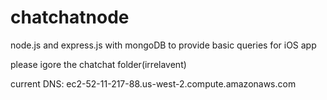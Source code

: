 # chatchatnode
node.js and express.js with mongoDB to provide basic queries for iOS app

please igore the chatchat folder(irrelavent)


current DNS: ec2-52-11-217-88.us-west-2.compute.amazonaws.com
